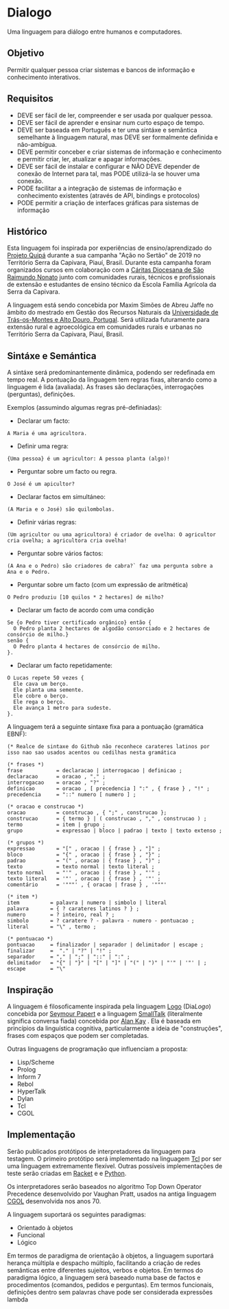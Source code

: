 # Dialogo
Uma linguagem para diálogo entre humanos e computadores.

## Objetivo
Permitir qualquer pessoa criar sistemas e bancos de informação e conhecimento interativos.

## Requisitos

* DEVE ser fácil de ler, compreender e ser usada por qualquer pessoa.
* DEVE ser fácil de aprender e ensinar num curto espaço de tempo.
* DEVE ser baseada em Português e ter uma sintáxe e semântica semelhante à linguagem natural, mas DEVE ser formalmente definida e não-ambígua.
* DEVE permitir conceber e criar sistemas de informação e conhecimento e permitir criar, ler, atualizar e apagar informações.
* DEVE ser fácil de instalar e configurar e NÃO DEVE depender de conexão de Internet para tal, mas PODE utilizá-la se houver uma conexão.
* PODE facilitar a a integração de sistemas de informação e conhecimento existentes (através de API, bindings e protocolos)
* PODE permitir a criação de interfaces gráficas para sistemas de informação

## Histórico
Esta linguagem foi inspirada por experiências de ensino/aprendizado do [Projeto Quipá](https://www.facebook.com/projetoquipa/) durante a sua campanha "Ação no Sertão" de 2019 no Território Serra da Capivara, Piauí, Brasil. Durante esta campanha foram organizados cursos em colaboração com a [Cáritas Diocesana de São Raimundo Nonato](https://www.facebook.com/CaritasSRN/) junto com comunidades rurais, técnicos e profissionais de extensão e estudantes de ensino técnico da Escola Família Agrícola da Serra da Capivara.

A linguagem está sendo concebida por Maxim Simões de Abreu Jaffe no âmbito do mestrado em Gestão dos Recursos Naturais da [Universidade de Trás-os-Montes e Alto Douro, Portugal](https://www.utad.pt/). Será utilizada futuramente para extensão rural e agroecológica em comunidades rurais e urbanas no Território Serra da Capivara, Piauí, Brasil.

## Sintáxe e Semántica

A sintáxe será predominantemente dinâmica, podendo ser redefinada em tempo real. A pontuação da linguagem tem regras fixas, alterando como a linguagem é lida (avaliada). As frases são declarações, interrogações (perguntas), definições.

Exemplos (assumindo algumas regras pré-definiadas):
* Declarar um facto:
```
A Maria é uma agricultora.
```
* Definir uma regra:
```
{Uma pessoa} é um agricultor: A pessoa planta (algo)!
```
* Perguntar sobre um facto ou regra.
```
O José é um apicultor?
```
* Declarar factos em simultáneo:
```
(A Maria e o José) são quilombolas.
```
* Definir várias regras:
```
(Um agricultor ou uma agricultora) é criador de ovelha: O agricultor cria ovelha; a agricultora cria ovelha!
```
* Perguntar sobre vários factos:
```
(A Ana e o Pedro) são criadores de cabra?` faz uma pergunta sobre a Ana e o Pedro.
```
* Perguntar sobre um facto (com um expressão de aritmética)
```
O Pedro produziu [10 quilos * 2 hectares] de milho?
```
* Declarar um facto de acordo com uma condição
```
Se {o Pedro tiver certificado orgânico} então {
  O Pedro planta 2 hectares de algodão consorciado e 2 hectares de consórcio de milho.}
senão {
  O Pedro planta 4 hectares de consórcio de milho.
}.
```
* Declarar um facto repetidamente:
```
O Lucas repete 50 vezes {
  Ele cava um berço.
  Ele planta uma semente.
  Ele cobre o berço.
  Ele rega o berço.
  Ele avança 1 metro para sudeste.
}.
```

A linguagem terá a seguinte sintaxe fixa para a pontuação (gramática EBNF):

```EBNF
(* Realce de sintaxe do Github não reconhece carateres latinos por isso nao sao usados acentos ou cedilhas nesta gramática

(* frases *)
frase           = declaracao | interrogacao | definicao ;
declaracao      = oracao , "." ;
interrogacao    = oracao , "?" ;
definicao       = oracao , [ precedencia ] ":" , { frase } , "!" ;
precedencia     = "::" numero [ numero ] ;

(* oracao e construcao *)
oracao          = construcao , { ";" , construcao };
construcao      = { termo } | ( construcao , "," , construcao ) ;
termo           = item | grupo ;
grupo           = expressao | bloco | padrao | texto | texto extenso ;

(* grupos *)
expressao       = "[" , oracao | { frase } , "]" ;
bloco           = "{" , oracao | { frase } , "}" ;
padrao          = "(" , oracao | { frase } , ")" ;
texto           = texto normal | texto literal ;
texto normal    = "'" , oracao | { frase } , "'" ;
texto literal   = '"' , oracao | { frase } , '"' ;
comentário      = '"""' , { oracao | frase } , '"""'

(* item *)
item          = palavra | numero | simbolo | literal
palavra       = { ? carateres latinos ? } ;
numero        = ? inteiro, real ? ;
simbolo       = ? caratere ? - palavra - numero - pontuacao ;
literal       = "\" , termo ;

(* pontuacao *)
pontuacao     = finalizador | separador | delimitador | escape ;
finalizar     =  "." | "?" | "!" ;
separador     = "," | ";" | "::" | ":" ;
delimitador   = "{" | "}" | "[" | "]" | "(" | ")" | "'" | '"' | ;
escape        = "\"
```

## Inspiração
A linguagem é filosoficamente inspirada pela linguagem [Logo](https://pt.wikipedia.org/wiki/Logo) (Dia*Logo*) concebida por [Seymour Papert](https://pt.wikipedia.org/wiki/Seymour_Papert) e a linguagem [SmallTalk](https://pt.wikipedia.org/wiki/Smalltalk) (literalmente significa conversa fiada) concebida por [Alan Kay](https://pt.wikipedia.org/wiki/Alan_Kay) . Ela é baseada em princípios da linguística cognitiva, particularmente a ideia de "construções", frases com espaços que podem ser completadas.

Outras linguagens de programação que influenciam a proposta:
* Lisp/Scheme
* Prolog
* Inform 7
* Rebol
* HyperTalk
* Dylan
* Tcl
* CGOL

## Implementação
Serão publicados protótipos de interpretadores da linguagem para testagem. O primeiro protótipo será implementado na linguagem [Tcl](https://pt.wikipedia.org/wiki/Tcl) por ser uma linguagem extremamente flexível. Outras possíveis implementações de teste serão criadas em [Racket](https://pt.wikipedia.org/wiki/Racket) e e [Python](https://pt.wikipedia.org/wiki/Python). 


Os interpretadores serão baseados no algoritmo Top Down Operator Precedence desenvolvido por Vaughan Pratt, usados na antiga linguagem [CGOL](https://en.wikipedia.org/wiki/CGOL) desenvolvida nos anos 70.

A linguagem suportará os seguintes paradigmas:
* Orientado à objetos
* Funcional
* Lógico

Em termos de paradigma de orientação à objetos, a linguagem suportará herança múltipla e despacho múltiplo, facilitando a criação de redes semânticas entre diferentes sujeitos, verbos e objetos.
Em termos do paradigma lógico, a linguagem será baseado numa base de factos e procedimentos (comandos, pedidos e perguntas).
Em termos funcionais, definições dentro sem palavras chave pode ser considerada expressões lambda

